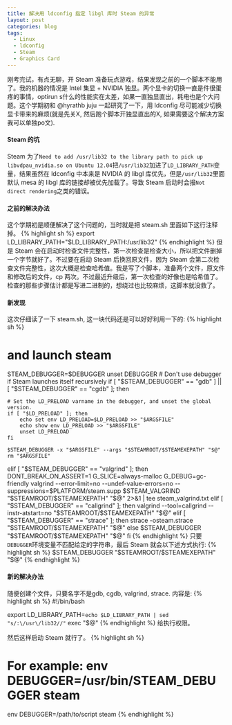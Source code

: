 ```yaml
---
title: 解决用 ldconfig 指定 libgl 库时 Steam 的异常 
layout: post
categories: blog
tags:
  - Linux
  - ldconfig
  - Steam
  - Graphics Card
---
```


刚考完试，有点无聊，开 Steam 准备玩点游戏，结果发现之前的一个脚本不能用了。我的机器的情况是 Intel 集显 + NVIDIA 独显。两个显卡的切换一直是件很蛋疼的事情，optirun s什么的性能实在太差，如果一直独显直出，耗电也是个大问题。这个学期初和 @hyrathb juju 一起研究了一下，用 ldconfig 尽可能减少切换显卡带来的麻烦(就是先关X, 然后跑个脚本开独显直出的X, 如果需要这个解决方案我可以单独po文). 

#### Steam 的坑
Steam 为了`Need to add /usr/lib32 to the library path to pick up libvdpau_nvidia.so on Ubuntu 12.04`把`/usr/lib32`加进了`LD_LIBRARY_PATH`变量，结果虽然在 ldconfig 中本来是 NVIDIA 的 libgl 库优先，但是`/usr/lib32`里面默认 mesa 的 libgl 库的链接却被优先加载了。导致 Steam 启动时会报`Not direct rendering`之类的错误。

#### 之前的解决办法
这个学期初是顺便解决了这个问题的，当时就是把 steam.sh 里面如下这行注释掉。
{% highlight sh %}
export LD_LIBRARY_PATH="$LD_LIBRARY_PATH:/usr/lib32"
{% endhighlight %}
但是 Steam 会在启动时检查文件完整性，第一次检查是检查大小，所以把文件删掉一个字节就好了。不过要在启动 Steam 后换回原文件，因为 Steam 会第二次检查文件完整性，这次大概是检查哈希值。我是写了个脚本，准备两个文件，原文件和修改后的文件，cp 两次。不过最近升级后，第一次检查的好像也是哈希值了。检查的那些步骤估计都是写进二进制的，想绕过也比较麻烦，这脚本就没救了。

#### 新发现
这次仔细读了一下 steam.sh, 这一块代码还是可以好好利用一下的:
{% highlight sh %}
# and launch steam
STEAM_DEBUGGER=$DEBUGGER
unset DEBUGGER # Don't use debugger if Steam launches itself recursively
if [ "$STEAM_DEBUGGER" == "gdb" ] || [ "$STEAM_DEBUGGER" == "cgdb" ]; then


    # Set the LD_PRELOAD varname in the debugger, and unset the global version.
    if [ "$LD_PRELOAD" ]; then
        echo set env LD_PRELOAD=$LD_PRELOAD >> "$ARGSFILE"
        echo show env LD_PRELOAD >> "$ARGSFILE"
        unset LD_PRELOAD
    fi

    $STEAM_DEBUGGER -x "$ARGSFILE" --args "$STEAMROOT/$STEAMEXEPATH" "$@"
    rm "$ARGSFILE"
elif [ "$STEAM_DEBUGGER" == "valgrind" ]; then
    DONT_BREAK_ON_ASSERT=1 G_SLICE=always-malloc G_DEBUG=gc-friendly valgrind --error-limit=no --undef-value-errors=no --suppressions=$PLATFORM/steam.supp $STEAM_VALGRIND "$STEAMROOT/$STEAMEXEPATH" "$@" 2>&1 | tee steam_valgrind.txt
elif [ "$STEAM_DEBUGGER" == "callgrind" ]; then
    valgrind --tool=callgrind --instr-atstart=no "$STEAMROOT/$STEAMEXEPATH" "$@"
elif [ "$STEAM_DEBUGGER" == "strace" ]; then
    strace -osteam.strace "$STEAMROOT/$STEAMEXEPATH" "$@"
else
    $STEAM_DEBUGGER "$STEAMROOT/$STEAMEXEPATH" "$@"
fi
{% endhighlight %}
只要`DEBUGGER`环境变量不匹配给定的字符串，最后 Steam 就会以下述方式执行:
{% highlight sh %}
$STEAM_DEBUGGER "$STEAMROOT/$STEAMEXEPATH" "$@"
{% endhighlight %}

#### 新的解决办法
随便创建个文件，只要名字不是gdb, cgdb, valgrind, strace. 内容是:
{% highlight sh %}
#!/bin/bash

export LD_LIBRARY_PATH=`echo $LD_LIBRARY_PATH | sed "s/:\/usr\/lib32//"`
exec "$@"
{% endhighlight %}
给执行权限。

然后这样启动 Steam 就行了。
{% highlight sh %}
# For example: env DEBUGGER=/usr/bin/STEAM_DEBUGGER steam
env DEBUGGER=/path/to/script steam
{% endhighlight %}
